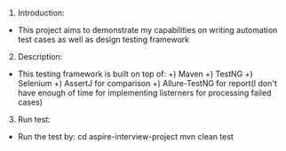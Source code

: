 1. Introduction:
- This project aims to demonstrate my capabilities on writing automation test cases as well as 
design testing framework

2. Description:
- This testing framework is built on top of:
  +) Maven
  +) TestNG
  +) Selenium
  +) AssertJ for comparison
  +) Allure-TestNG for report(I don't have enough of time for implementing listerners for processing failed cases)
  
3. Run test:

- Run the test by:
   cd aspire-interview-project
   mvn clean test
